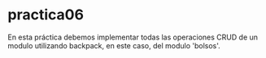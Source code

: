 # practica06
En esta práctica debemos implementar todas las operaciones CRUD de un modulo utilizando backpack, en este caso, del modulo 'bolsos'.
